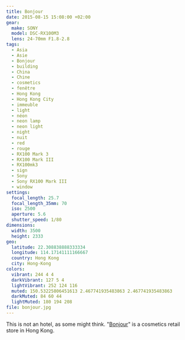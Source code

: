 ```yaml
---
title: Bonjour
date: 2015-08-15 15:08:00 +02:00
gear:
  make: SONY
  model: DSC-RX100M3
  lens: 24-70mm F1.8-2.8
tags:
  - Asia
  - Asie
  - Bonjour
  - building
  - China
  - Chine
  - cosmetics
  - fenêtre
  - Hong Kong
  - Hong Kong City
  - immeuble
  - light
  - néon
  - neon lamp
  - neon light
  - night
  - nuit
  - red
  - rouge
  - RX100 Mark 3
  - RX100 Mark III
  - RX100mk3
  - sign
  - Sony
  - Sony RX100 Mark III
  - window
settings:
  focal_length: 25.7
  focal_length_35mm: 70
  iso: 2500
  aperture: 5.6
  shutter_speed: 1/80
dimensions:
  width: 3500
  height: 2333
geo:
  latitude: 22.308838888333334
  longitude: 114.17141111166667
  country: Hong Kong
  city: Hong-Kong
colors:
  vibrant: 244 4 4
  darkVibrant: 127 5 4
  lightVibrant: 252 124 116
  muted: 150.53225806451613 2.467741935483863 2.467741935483863
  darkMuted: 84 60 44
  lightMuted: 180 194 208
file: bonjour.jpg
---
```


This is not an hotel, as some might think. "<a href="http://www.bonjourhk.com/en/main.aspx">Bonjour</a>" is a cosmetics retail store in Hong Kong.
